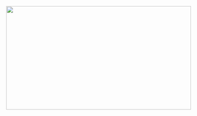 <img src="https://media.tenor.com/8xO8lP1Zc1AAAAAd/gustavo-fring-breaking-bad.gif" width="498" height="280" />